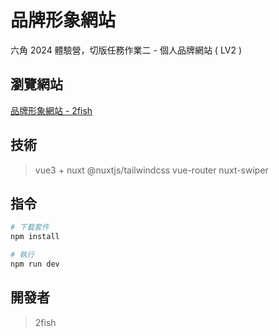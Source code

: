 # 品牌形象網站

六角 2024 體驗營，切版任務作業二 - 個人品牌網站 ( LV2 )

## 瀏覽網站
[品牌形象網站 - 2fish](https://business-website-2fishs-projects.vercel.app/)

## 技術
> vue3 + nuxt
> @nuxtjs/tailwindcss
> vue-router
> nuxt-swiper

## 指令

```bash
# 下載套件
npm install

# 執行
npm run dev
```

## 開發者

> 2fish
